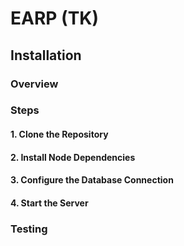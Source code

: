 # EARP (TK)

## Installation

### Overview

### Steps

#### 1. Clone the Repository
#### 2. Install Node Dependencies
#### 3. Configure the Database Connection
#### 4. Start the Server
### Testing
